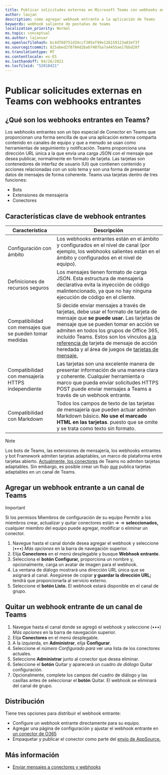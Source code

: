 ```yaml
---
title: Publicar solicitudes externas en Microsoft Teams con webhooks entrantes
author: laujan
description: cómo agregar webhook entrante a la aplicación de Teams
keywords: webhook saliente de pestañas de teams
localization_priority: Normal
ms.topic: conceptual
ms.author: lajanuar
ms.openlocfilehash: bc4d768751d34ccf305ef99e126159123a83ef3f
ms.sourcegitcommit: 825abed2f8784d2bab7407ba7a4455ae17bbd28f
ms.translationtype: MT
ms.contentlocale: es-ES
ms.lasthandoff: 04/26/2021
ms.locfileid: "52018421"
---
```

# <a name="post-external-requests-to-teams-with-incoming-webhooks"></a>Publicar solicitudes externas en Teams con webhooks entrantes

## <a name="what-are-incoming-webhooks-in-teams"></a>¿Qué son los webhooks entrantes en Teams?

Los webhooks entrantes son un tipo especial de Conector en Teams que proporcionan una forma sencilla de que una aplicación externa comparta contenido en canales de equipo y que a menudo se usan como herramientas de seguimiento y notificación. Teams proporciona una dirección URL única a la que envía una carga JSON con el mensaje que desea publicar, normalmente en formato de tarjeta. Las tarjetas son contenedores de interfaz de usuario (UI) que contienen contenido y acciones relacionadas con un solo tema y son una forma de presentar datos de mensajes de forma coherente. Teams usa tarjetas dentro de tres funciones:

* Bots
* Extensiones de mensajería
* Conectores

## <a name="incoming-webhook-key-features"></a>Características clave de webhook entrantes

| Característica | Descripción |
| ------- | ----------- |
|Configuración con ámbito|Los webhooks entrantes están en el ámbito y configurados en el nivel de canal (por ejemplo, los webhooks salientes están en el ámbito y configurados en el nivel de equipo).|
|Definiciones de recursos seguros|Los mensajes tienen formato de carga JSON. Esta estructura de mensajería declarativa evita la inyección de código malintencionado, ya que no hay ninguna ejecución de código en el cliente.|
|Compatibilidad con mensajes que se pueden tomar medidas|Si decide enviar mensajes a través de tarjetas, debe usar el formato de tarjeta de mensaje que **se puede usar.** Las tarjetas de mensaje que se pueden tomar en acción se admiten en todos los grupos de Office 365, incluido Teams. Estos son los vínculos [a la referencia de](/outlook/actionable-messages/message-card-reference) tarjeta de mensaje de acción heredada y al área de juegos de [tarjetas de mensaje.](https://messagecardplayground.azurewebsites.net)|
|Compatibilidad con mensajería HTTPS independiente| Las tarjetas son una excelente manera de presentar información de una manera clara y coherente. Cualquier herramienta o marco que pueda enviar solicitudes HTTPS POST puede enviar mensajes a Teams a través de un webhook entrante.|
|Compatibilidad con Markdown|Todos los campos de texto de las tarjetas de mensajería que pueden actuar admiten Markdown básico. **No use el marcado HTML en las tarjetas**. puesto que se omite y se trata como texto sin formato.|

> [!Note]
> Los bots de Teams, las extensiones de mensajería, los webhooks entrantes y bot Framework admiten tarjetas adaptables, un marco de plataforma entre tarjetas abierto. [Actualmente, los conectores](../../webhooks-and-connectors/how-to/connectors-creating.md) de Teams no admiten tarjetas adaptables. Sin embargo, es posible crear un flujo [que](https://flow.microsoft.com/blog/microsoft-flow-in-microsoft-teams/) publica tarjetas adaptables en un canal de Teams.

## <a name="add-an-incoming-webhook-to-a-teams-channel"></a>Agregar un webhook entrante a un canal de Teams

> [!Important]  
> Si los permisos Miembros de configuración de su equipo Permitir a los miembros crear, actualizar y quitar conectores están  =>    =>  **seleccionados,** cualquier miembro del equipo puede agregar, modificar o eliminar un conector.

1. Navegue hasta el canal donde desea agregar el webhook y seleccione (&#8226;&#8226;&#8226;) *Más opciones* en la barra de navegación superior.
1. Elija **Conectores** en el menú desplegable y busque **Webhook entrante**.
1. Selecciona el **botón Configurar,** proporciona un nombre y, opcionalmente, carga un avatar de imagen para el webhook.
1. La ventana de diálogo mostrará una dirección URL única que se asignará al canal. Asegúrese de copiar **y guardar la dirección URL;** tendrá que proporcionarla al servicio externo.
1. Seleccione el **botón Listo.** El webhook estará disponible en el canal de grupo.

## <a name="remove-an-incoming-webhook-from-a-teams-channel"></a>Quitar un webhook entrante de un canal de Teams

1. Navegue hasta el canal donde se agregó el webhook y seleccione (&#8226;&#8226;&#8226;) *Más opciones* en la barra de navegación superior.
1. Elija **Conectores** en el menú desplegable.
1. A la izquierda, en **Administrar**, elija **Configurar**.
1. Seleccione el *número Configurado para* ver una lista de los conectores actuales.
1. Seleccione **Administrar** junto al conector que desea eliminar.
1. Seleccione el **botón** Quitar y aparecerá un cuadro *de diálogo* Quitar configuración.
1. Opcionalmente, complete los campos del cuadro de diálogo y las casillas antes de seleccionar el **botón** Quitar. El webhook se eliminará del canal de grupo.

## <a name="distribution"></a>Distribución

Tiene tres opciones para distribuir el webhook entrante:

* Configure un webhook entrante directamente para su equipo.
* Agregar una página de configuración y ajustar el webhook entrante en [un conector de O365](~/webhooks-and-connectors/how-to/connectors-creating.md)
* Empaquetar y publicar el conector como parte del [envío de AppSource.](~/concepts/deploy-and-publish/office-store-guidance.md)

## <a name="learn-more"></a>Más información

* [Enviar mensajes a conectores y webhooks](~/webhooks-and-connectors/how-to/connectors-using.md)
